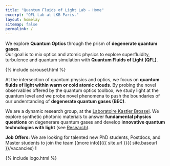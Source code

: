 ```yaml
---
title: "Quantum Fluids of Light Lab - Home"
excerpt: "QFL Lab at LKB Paris."
layout: homelay
sitemap: false
permalink: /
---
```


We explore **Quantum Optics** through the prism of **degenerate quantum gases**.<br>
Our goal is to mix optics and atomic physics to explore
superfluidity, turbulence and quantum simulation with **Quantum Fluids of Light (QFL)**.

<!-- Carousel -->
<div markdown="0">
{% include carousel.html %}
</div>

At the intersection of quantum physics and optics, we focus on **quantum fluids of light within warm or cold atomic clouds**. By probing the novel observables offered by the quantum optics toolbox, we study light at the quantum level and we probe novel phenomena to push the boundaries of our understanding of **degenerate quantum gases (BEC)**.

We are a dynamic research group, at the [Laboratoire Kastler Brossel](http://www.lkb.upmc.fr). We explore synthetic photonic materials to answer **fundamental physics questions** on degenerare quantum gases and develop **innovative quantum technologies with light** (see [Research](research)).

**Job Offers:**
We are looking for talented new PhD students, Postdocs, and Master students to join the team [(more info)]({{ site.url }}{{ site.baseurl }}/vacancies) **!**


<!-- Logo -->
<div markdown="0">
{% include logo.html %}
</div>

